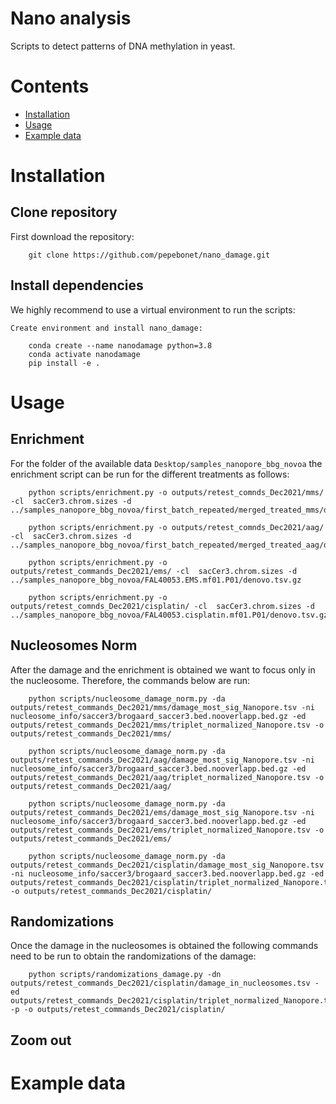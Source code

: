 # Nano analysis
Scripts to detect patterns of DNA methylation in yeast. 


# Contents
- [Installation](#Installation)
- [Usage](#Usage)
- [Example data](#Example-data)         

# Installation
## Clone repository
First download the repository:

        git clone https://github.com/pepebonet/nano_damage.git

## Install dependencies
We highly recommend to use a virtual environment to run the scripts: 

`Create environment and install nano_damage:`

        conda create --name nanodamage python=3.8
        conda activate nanodamage
        pip install -e .

# Usage

## Enrichment

For the folder of the available data `Desktop/samples_nanopore_bbg_novoa` the enrichment script can be run for the different treatments as follows: 

        python scripts/enrichment.py -o outputs/retest_comnds_Dec2021/mms/ -cl  sacCer3.chrom.sizes -d ../samples_nanopore_bbg_novoa/first_batch_repeated/merged_treated_mms/denovo.tsv.gz

        python scripts/enrichment.py -o outputs/retest_comnds_Dec2021/aag/ -cl  sacCer3.chrom.sizes -d ../samples_nanopore_bbg_novoa/first_batch_repeated/merged_treated_aag/denovo.tsv.gz

        python scripts/enrichment.py -o outputs/retest_commands_Dec2021/ems/ -cl  sacCer3.chrom.sizes -d ../samples_nanopore_bbg_novoa/FAL40053.EMS.mf01.P01/denovo.tsv.gz

        python scripts/enrichment.py -o outputs/retest_comnds_Dec2021/cisplatin/ -cl  sacCer3.chrom.sizes -d ../samples_nanopore_bbg_novoa/FAL40053.cisplatin.mf01.P01/denovo.tsv.gz


## Nucleosomes Norm

After the damage and the enrichment is obtained we want to focus only in the nucleosome. Therefore, the commands below are run: 

        python scripts/nucleosome_damage_norm.py -da outputs/retest_commands_Dec2021/mms/damage_most_sig_Nanopore.tsv -ni nucleosome_info/saccer3/brogaard_saccer3.bed.nooverlapp.bed.gz -ed outputs/retest_commands_Dec2021/mms/triplet_normalized_Nanopore.tsv -o outputs/retest_commands_Dec2021/mms/

        python scripts/nucleosome_damage_norm.py -da outputs/retest_commands_Dec2021/aag/damage_most_sig_Nanopore.tsv -ni nucleosome_info/saccer3/brogaard_saccer3.bed.nooverlapp.bed.gz -ed outputs/retest_commands_Dec2021/aag/triplet_normalized_Nanopore.tsv -o outputs/retest_commands_Dec2021/aag/

        python scripts/nucleosome_damage_norm.py -da outputs/retest_commands_Dec2021/ems/damage_most_sig_Nanopore.tsv -ni nucleosome_info/saccer3/brogaard_saccer3.bed.nooverlapp.bed.gz -ed outputs/retest_commands_Dec2021/ems/triplet_normalized_Nanopore.tsv -o outputs/retest_commands_Dec2021/ems/

        python scripts/nucleosome_damage_norm.py -da outputs/retest_commands_Dec2021/cisplatin/damage_most_sig_Nanopore.tsv -ni nucleosome_info/saccer3/brogaard_saccer3.bed.nooverlapp.bed.gz -ed outputs/retest_commands_Dec2021/cisplatin/triplet_normalized_Nanopore.tsv -o outputs/retest_commands_Dec2021/cisplatin/

## Randomizations

Once the damage in the nucleosomes is obtained the following commands need to be run to obtain the randomizations of the damage: 

        python scripts/randomizations_damage.py -dn outputs/retest_commands_Dec2021/cisplatin/damage_in_nucleosomes.tsv -ed outputs/retest_commands_Dec2021/cisplatin/triplet_normalized_Nanopore.tsv -p -o outputs/retest_commands_Dec2021/cisplatin/

## Zoom out 

# Example data